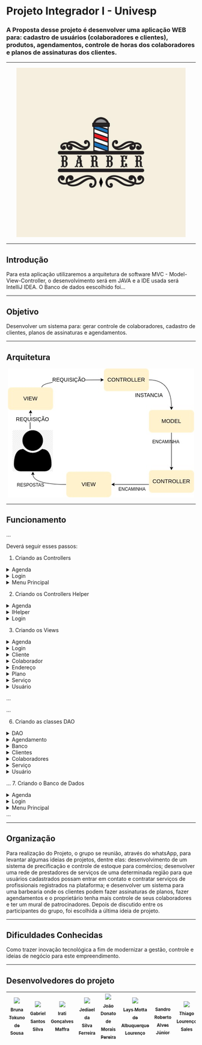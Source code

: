 # Projeto Integrador I - Univesp
###  A Proposta desse projeto é desenvolver uma aplicação WEB para: cadastro de usuários (colaboradores e clientes), produtos, agendamentos, controle de horas dos colaboradores e planos de assinaturas dos clientes. 
***
<div align="center">
 <img src="https://github.com/DonatoJoao/ProjetoIntegradorMaven/blob/master/src/main/java/com/barbearia/View/imagens/barbearia%20(2).jpg" width="450"/>
</div>

***
 
## Introdução 

Para esta aplicação utilizaremos a arquitetura de software MVC - Model-View-Controller, o desenvolvimento será em JAVA e a IDE usada será IntelliJ IDEA. O Banco de dados eescolhido foi...

****

## Objetivo

Desenvolver um sistema para: gerar controle de colaboradores, cadastro de clientes, planos de assinaturas e agendamentos.
***

## Arquitetura

<div align="center">
 <img src="https://github.com/DonatoJoao/ProjetoIntegradorMaven/blob/master/src/main/resources/imagens/arquitetura.jpg" witdth="450"/>
</div>

***
## Funcionamento 

...

Deverá seguir esses passos: 

1. Criando as Controllers

<details>

<summary>Agenda</summary>

```ruby
package com.barbearia.Controller;

import com.barbearia.Controller.Helper.AgendaHelper;
import com.barbearia.Model.Agendamento;
import com.barbearia.Model.Cliente;
import com.barbearia.Model.DAO.AgendamentoDAO;
import com.barbearia.Model.DAO.ClienteDAO;
import com.barbearia.Model.DAO.ServicoDAO;
import com.barbearia.Model.Servico;
import com.barbearia.View.Agenda;

import java.util.ArrayList;

public class AgendaController {
    private final Agenda view;
    private final AgendaHelper helper;

    public AgendaController(Agenda view) {
        this.view = view;
        this.helper = new AgendaHelper(view);
    }

    public void atualizaTabela(){
        AgendamentoDAO agendamentoDAO = new AgendamentoDAO();
        ArrayList<Agendamento> agendamentos = agendamentoDAO.selectAll();
        helper.preencherTabela(agendamentos);
    }
    public void atualizaCliente(){
        ClienteDAO clienteDAO = new ClienteDAO();
        ArrayList<Cliente> clientes = clienteDAO.selectAll();
        helper.preencherClientes(clientes);
    }
    public void atualizaServico(){
        ServicoDAO servicoDAO = new ServicoDAO();
        ArrayList<Servico> servicos = servicoDAO.selectAll();
        helper.preencherServicos(servicos);
    }
    public void atualizaValor(){
        Servico servico = helper.obterServico();
        helper.setarValor(servico.getValor());
    }

    public void agendar(){
//        Agendamento agendamento = helper.obterModelo();
//        new AgendamentoDAO().insert(agendamento);
//        Correio correio = new Correio();
//        correio.NotificarPorEmail(agendamento);
//
//        atualizaTabela();
//        helper.limpaTela();


    }

    }
```
</details>

<details>

<summary>Login</summary>

```ruby

package com.barbearia.Controller;

import com.barbearia.Controller.Helper.LoginHelper;
import com.barbearia.Model.DAO.UsuarioDAO;
import com.barbearia.Model.Usuario;
import com.barbearia.View.Login;
import com.barbearia.View.MenuPrincipal;

public class LoginController {
    private final Login view;
    private final LoginHelper helper;
    public LoginController(Login view) {
        this.view = view;
        this.helper = new LoginHelper(view);
    }

    //Toda lógica/regras de negócio deverá estar aqui

    public void entrarNoSistema(){
        //Pegar usuario da View
        Usuario usuario = helper.obterModelo();    
        UsuarioDAO usuarioDAO = new UsuarioDAO();
        Usuario usuarioAutenticado = usuarioDAO.selectPorNomeESenha(usuario);
        if (usuarioAutenticado != null){
            MenuPrincipal menu = new MenuPrincipal();
            menu.setVisible(true);
            this.view.dispose();
        } else{
            view.exibeMensagem("Usuário ou senha inválidos");
        }

    }
    
    public void fizTarefa(){
        System.out.println("Busquei algo");
        this.view.exibeMensagem("Executei tarefa");
    }


}
``` 

</details>

<details>

<summary>Menu Principal</summary>

```ruby

package com.barbearia.Controller;

import com.barbearia.View.Agenda;
import com.barbearia.View.MenuPrincipal;

public class MenuPrincipalController {
    private final MenuPrincipal view;
    public MenuPrincipalController(MenuPrincipal view) {
        this.view = view;
    }

    public void navegarParaAgenda(){
        Agenda agenda = new Agenda();
        agenda.setVisible(true);

    }
}
``` 
</details>

2. Criando os Controllers Helper

<details>

<summary>Agenda</summary>

```ruby

package com.barbearia.Controller.Helper;

import com.barbearia.Model.Agendamento;
import com.barbearia.Model.Cliente;
import com.barbearia.Model.Servico;
import com.barbearia.View.Agenda;

import javax.swing.*;
import javax.swing.table.DefaultTableModel;
import java.util.ArrayList;

public class AgendaHelper implements IHelper {

    private final Agenda view;

    public AgendaHelper(Agenda view) {
        this.view = view;
    }

    public void preencherTabela(ArrayList<Agendamento> agendamentos){
        DefaultTableModel tableModel = (DefaultTableModel) view.getTableAgendamentos().getModel();
        tableModel.setNumRows(0);

        for (Agendamento agendamento : agendamentos){
            tableModel.addRow(new Object[]{
                    agendamento.getIdAgendamento(),
                    agendamento.getCliente().getNome(),
                    agendamento.getServico().getDescricao(),
                    agendamento.getDataAgendamento(),
                    agendamento.getObservacao()
            });
        }
    }
    public void preencherClientes(ArrayList<Cliente> clientes){
        DefaultComboBoxModel comboBoxModel = (DefaultComboBoxModel) view.getjComboBoxServico().getModel();
        for (Cliente cliente : clientes) {
            comboBoxModel.addElement(cliente);
        }
    }
    public void preencherServicos(ArrayList<Servico> servicos){
        DefaultComboBoxModel comboBoxModel = (DefaultComboBoxModel) view.getjComboBoxServico().getModel();

        for (Servico servico : servicos) {
            comboBoxModel.addElement(servico);
        }
    }
    public void setarValor(float valor) {
       view.getTextValor().setText(valor+"");
    }

    public Servico obterServico() {
        return (Servico) view.getjComboBoxServico().getSelectedItem();
    }
    @Override
    public Agendamento obterModelo() {

        String idString = view.getTextId().getText();
        int id = Integer.parseInt(idString);
        Cliente cliente = obterCliente();
        Servico servico = obterServico();
        String valorString = view.getTextValor().getText();
        float valor = Float.parseFloat(valorString);
        String data = view.getTextFormatedData().getText();
        String hora = view.getTextFormatedHora().getText();
        String dataHora = data + " " + hora;
        String observacao = view.getTextObservacao().getText();

        Agendamento agendamento = new Agendamento(id,cliente,servico,valor,dataHora, observacao);
        return agendamento;
    }

    @Override
    public void limparTela() {
        view.getTextId().setText("0");
        view.getTextFormatedData().setText("");
        view.getTextFormatedHora().setText("");
        view.getTextObservacao().setText("");
    }




    private Cliente obterCliente() {
        return (Cliente) view.getjComboBoxCliente().getSelectedItem();
    }
}
```
 
</details>

<details>

<summary>IHelper</summary>

```ruby

package com.barbearia.Controller.Helper;



public interface IHelper {

    public abstract Object obterModelo();
    public abstract void limparTela();


}
```
 </details>

 <details>

<summary>Login</summary>

```ruby
/*
 * Click nbfs://nbhost/SystemFileSystem/Templates/Licenses/license-default.txt to change this license
 * Click nbfs://nbhost/SystemFileSystem/Templates/Classes/Class.java to edit this template
 */
package com.barbearia.Controller.Helper;

import com.barbearia.Model.Cliente;
import com.barbearia.Model.Usuario;
import com.barbearia.View.Login;

/**
 *
 * @author JOÃO
 */
public class LoginHelper implements IHelper {
    private final Login view;

    public LoginHelper(Login view) {
        this.view = view;
    }
    @Override
    public Usuario obterModelo(){
        String nome = view.getTextUsuarioInput().getText();
        String senha = view.getTextSenha().getText();
        Usuario modelo = new Cliente("0", nome, senha);
        return modelo;
    }
    
    public void setarModelo(Usuario modelo){
        String nome = modelo.getNome();
        String senha = modelo.getSenha();
        
        view.getTextUsuarioInput();
        view.getTextSenha().setText(senha);
    }
    @Override
    public void limparTela(){
        view.getTextUsuarioInput().setText("");
        view.getTextSenha().setText("");
    }

}
```  
 </details>

3. Criando os Views

<details>

<summary>Agenda</summary>

```ruby
/*
 * Click nbfs://nbhost/SystemFileSystem/Templates/Licenses/license-default.txt to change this license
 * Click nbfs://nbhost/SystemFileSystem/Templates/GUIForms/JFrame.java to edit this template
 */
package com.barbearia.View;

import com.barbearia.Controller.AgendaController;

import javax.swing.*;

/**
 *
 * @author JOÃO
 */
public class Agenda extends javax.swing.JFrame {
    private final AgendaController controller;
    private JTable TableAgendamentos;
    private JComboBox<String> jComboBoxCliente;
    private JComboBox<String> jComboBoxServico;
    private JTextField TextValor;
    private JFormattedTextField TextFormatedData;
    private JFormattedTextField TextFormatedHora;
    private JTextField TextId;
    private JTextArea TextObservacao;
    /**
     * Creates new form Agenda
     */
    public Agenda() {
        initComponents();
        controller = new AgendaController(this);
        iniciar();
    }

    /**
     * This method is called from within the constructor to initialize the form.
     * WARNING: Do NOT modify this code. The content of this method is always
     * regenerated by the Form Editor.
     */
    @SuppressWarnings("unchecked")
    // <editor-fold defaultstate="collapsed" desc="Generated Code">//GEN-BEGIN:initComponents
    private void initComponents() {

        jComboBox1 = new javax.swing.JComboBox<>();
        jScrollPane1 = new javax.swing.JScrollPane();
        jTable1 = new javax.swing.JTable();
        jLabel10 = new javax.swing.JLabel();
        jLabel9 = new javax.swing.JLabel();
        jLabel6 = new javax.swing.JLabel();
        jLabel8 = new javax.swing.JLabel();
        jLabel4 = new javax.swing.JLabel();
        jTextField4 = new javax.swing.JTextField();
        jTextField2 = new javax.swing.JTextField();
        jTextField3 = new javax.swing.JTextField();
        jLabel5 = new javax.swing.JLabel();
        jLabel3 = new javax.swing.JLabel();
        jButton1 = new javax.swing.JButton();
        textArea_Observacoes = new java.awt.TextArea();
        jComboBox1_Clientes = new javax.swing.JComboBox<>();
        jLabel2 = new javax.swing.JLabel();
        jTextField1 = new javax.swing.JTextField();
        jLabel1 = new javax.swing.JLabel();
        jLabel7 = new javax.swing.JLabel();

        setDefaultCloseOperation(javax.swing.WindowConstants.EXIT_ON_CLOSE);
        getContentPane().setLayout(new org.netbeans.lib.awtextra.AbsoluteLayout());

        jComboBox1.setModel(new javax.swing.DefaultComboBoxModel<>(new String[] { "Item 1", "Item 2", "Item 3", "Item 4" }));
        getContentPane().add(jComboBox1, new org.netbeans.lib.awtextra.AbsoluteConstraints(110, 200, 220, 30));

        jTable1.setModel(new javax.swing.table.DefaultTableModel(
            new Object [][] {
                {null, null, null, null, null, null, null},
                {null, null, null, null, null, null, null},
                {null, null, null, null, null, null, null},
                {null, null, null, null, null, null, null}
            },
            new String [] {
                "ID", "Cliente", "Serviço", "Colaborador", "Data", "Hora", "Observação"
            }
        ));
        jScrollPane1.setViewportView(jTable1);

        getContentPane().add(jScrollPane1, new org.netbeans.lib.awtextra.AbsoluteConstraints(40, 500, 990, 160));

        jLabel10.setFont(new java.awt.Font("Segoe UI", 0, 36)); // NOI18N
        jLabel10.setForeground(new java.awt.Color(255, 255, 255));
        jLabel10.setText("Agenda");
        getContentPane().add(jLabel10, new org.netbeans.lib.awtextra.AbsoluteConstraints(562, 30, 150, -1));

        jLabel9.setForeground(new java.awt.Color(255, 255, 255));
        jLabel9.setText("Observações");
        getContentPane().add(jLabel9, new org.netbeans.lib.awtextra.AbsoluteConstraints(480, 110, -1, 40));

        jLabel6.setForeground(new java.awt.Color(255, 255, 255));
        jLabel6.setText("Valor R$");
        getContentPane().add(jLabel6, new org.netbeans.lib.awtextra.AbsoluteConstraints(60, 260, -1, 30));

        jLabel8.setForeground(new java.awt.Color(255, 255, 255));
        jLabel8.setText("Hora");
        getContentPane().add(jLabel8, new org.netbeans.lib.awtextra.AbsoluteConstraints(76, 386, 30, 30));

        jLabel4.setForeground(new java.awt.Color(255, 255, 255));
        jLabel4.setText("Data");
        getContentPane().add(jLabel4, new org.netbeans.lib.awtextra.AbsoluteConstraints(70, 320, 40, 30));

        jTextField4.setText("jTextField4");
        jTextField4.addActionListener(new java.awt.event.ActionListener() {
            public void actionPerformed(java.awt.event.ActionEvent evt) {
                jTextField4ActionPerformed(evt);
            }
        });
        getContentPane().add(jTextField4, new org.netbeans.lib.awtextra.AbsoluteConstraints(110, 390, 220, 30));

        jTextField2.setText("jTextField2");
        jTextField2.addActionListener(new java.awt.event.ActionListener() {
            public void actionPerformed(java.awt.event.ActionEvent evt) {
                jTextField2ActionPerformed(evt);
            }
        });
        getContentPane().add(jTextField2, new org.netbeans.lib.awtextra.AbsoluteConstraints(110, 260, 220, 30));

        jTextField3.setText("jTextField3");
        getContentPane().add(jTextField3, new org.netbeans.lib.awtextra.AbsoluteConstraints(110, 322, 220, 30));

        jLabel5.setForeground(new java.awt.Color(255, 255, 255));
        jLabel5.setText("Serviço");
        getContentPane().add(jLabel5, new org.netbeans.lib.awtextra.AbsoluteConstraints(60, 206, 50, 20));

        jLabel3.setForeground(new java.awt.Color(255, 255, 255));
        jLabel3.setText("Cliente");
        getContentPane().add(jLabel3, new org.netbeans.lib.awtextra.AbsoluteConstraints(70, 130, 40, 30));

        jButton1.setBackground(new java.awt.Color(51, 255, 51));
        jButton1.setText("Agendar");
        jButton1.addActionListener(new java.awt.event.ActionListener() {
            public void actionPerformed(java.awt.event.ActionEvent evt) {
                jButton1ActionPerformed(evt);
            }
        });
        getContentPane().add(jButton1, new org.netbeans.lib.awtextra.AbsoluteConstraints(550, 390, 470, 40));
        getContentPane().add(textArea_Observacoes, new org.netbeans.lib.awtextra.AbsoluteConstraints(550, 110, 470, 250));

        jComboBox1_Clientes.setModel(new javax.swing.DefaultComboBoxModel<>(new String[] { "Funalo", "Ciclano", "Beltrano", "Alguém" }));
        getContentPane().add(jComboBox1_Clientes, new org.netbeans.lib.awtextra.AbsoluteConstraints(110, 130, 220, 30));

        jLabel2.setForeground(new java.awt.Color(255, 255, 255));
        jLabel2.setText("ID");
        getContentPane().add(jLabel2, new org.netbeans.lib.awtextra.AbsoluteConstraints(80, 60, 30, 30));

        jTextField1.addActionListener(new java.awt.event.ActionListener() {
            public void actionPerformed(java.awt.event.ActionEvent evt) {
                jTextField1ActionPerformed(evt);
            }
        });
        getContentPane().add(jTextField1, new org.netbeans.lib.awtextra.AbsoluteConstraints(110, 62, 220, 30));

        jLabel1.setIcon(new javax.swing.ImageIcon(getClass().getResource("/imagens/fundoAgenda.jpg"))); // NOI18N
        getContentPane().add(jLabel1, new org.netbeans.lib.awtextra.AbsoluteConstraints(0, 0, -1, -1));

        jLabel7.setText("jLabel7");
        getContentPane().add(jLabel7, new org.netbeans.lib.awtextra.AbsoluteConstraints(70, 220, -1, -1));

        pack();
    }// </editor-fold>//GEN-END:initComponents

    private void jTextField1ActionPerformed(java.awt.event.ActionEvent evt) {//GEN-FIRST:event_jTextField1ActionPerformed
        // TODO add your handling code here:
    }//GEN-LAST:event_jTextField1ActionPerformed

    private void jButton1ActionPerformed(java.awt.event.ActionEvent evt) {//GEN-FIRST:event_jButton1ActionPerformed
        // TODO add your handling code here:
    }//GEN-LAST:event_jButton1ActionPerformed

    private void jTextField2ActionPerformed(java.awt.event.ActionEvent evt) {//GEN-FIRST:event_jTextField2ActionPerformed
        // TODO add your handling code here:
    }//GEN-LAST:event_jTextField2ActionPerformed

    private void jTextField4ActionPerformed(java.awt.event.ActionEvent evt) {//GEN-FIRST:event_jTextField4ActionPerformed
        // TODO add your handling code here:
    }//GEN-LAST:event_jTextField4ActionPerformed

    /**
     * @param args the command line arguments
     */
    public static void main(String args[]) {
        /* Set the Nimbus look and feel */
        //<editor-fold defaultstate="collapsed" desc=" Look and feel setting code (optional) ">
        /* If Nimbus (introduced in Java SE 6) is not available, stay with the default look and feel.
         * For details see http://download.oracle.com/javase/tutorial/uiswing/lookandfeel/plaf.html 
         */
        try {
            for (javax.swing.UIManager.LookAndFeelInfo info : javax.swing.UIManager.getInstalledLookAndFeels()) {
                if ("Nimbus".equals(info.getName())) {
                    javax.swing.UIManager.setLookAndFeel(info.getClassName());
                    break;
                }
            }
        } catch (ClassNotFoundException ex) {
            java.util.logging.Logger.getLogger(Agenda.class.getName()).log(java.util.logging.Level.SEVERE, null, ex);
        } catch (InstantiationException ex) {
            java.util.logging.Logger.getLogger(Agenda.class.getName()).log(java.util.logging.Level.SEVERE, null, ex);
        } catch (IllegalAccessException ex) {
            java.util.logging.Logger.getLogger(Agenda.class.getName()).log(java.util.logging.Level.SEVERE, null, ex);
        } catch (javax.swing.UnsupportedLookAndFeelException ex) {
            java.util.logging.Logger.getLogger(Agenda.class.getName()).log(java.util.logging.Level.SEVERE, null, ex);
        }
        //</editor-fold>

        /* Create and display the form */
        java.awt.EventQueue.invokeLater(new Runnable() {
            public void run() {
                new Agenda().setVisible(true);
            }
        });
    }

    // Variables declaration - do not modify//GEN-BEGIN:variables
    private javax.swing.JButton jButton1;
    private javax.swing.JComboBox<String> jComboBox1;
    private javax.swing.JComboBox<String> jComboBox1_Clientes;
    private javax.swing.JLabel jLabel1;
    private javax.swing.JLabel jLabel10;
    private javax.swing.JLabel jLabel2;
    private javax.swing.JLabel jLabel3;
    private javax.swing.JLabel jLabel4;
    private javax.swing.JLabel jLabel5;
    private javax.swing.JLabel jLabel6;
    private javax.swing.JLabel jLabel7;
    private javax.swing.JLabel jLabel8;
    private javax.swing.JLabel jLabel9;
    private javax.swing.JScrollPane jScrollPane1;
    private javax.swing.JTable jTable1;
    private javax.swing.JTextField jTextField1;
    private javax.swing.JTextField jTextField2;
    private javax.swing.JTextField jTextField3;
    private javax.swing.JTextField jTextField4;
    private java.awt.TextArea textArea_Observacoes;
    // End of variables declaration//GEN-END:variables

    public void setTableAgendamentos(JTable TableAgendamentos) {
        this.TableAgendamentos = TableAgendamentos;
    }
    public JTable getTableAgendamentos() {
        return TableAgendamentos;
    }

    public JComboBox<String> getjComboBoxCliente() {
        return jComboBoxCliente;
    }

    public void setjComboBoxCliente(JComboBox<String> jComboBoxCliente) {
        this.jComboBoxCliente = jComboBoxCliente;
    }

    public JComboBox<String> getjComboBoxServico() {
        return jComboBoxServico;
    }

    public void setjComboBoxServico(JComboBox<String> jComboBoxServico) {
        this.jComboBoxServico = jComboBoxServico;
    }

    public JTextField getTextValor() {
        return TextValor;
    }

    public void setTextValor(JTextField TextValor) {
        this.TextValor = TextValor;
    }

    public JFormattedTextField getTextFormatedData() {
        return TextFormatedData;
    }

    public void setTextFormatedData(JFormattedTextField TextFormatedData) {
        this.TextFormatedData = TextFormatedData;
    }

    public JFormattedTextField getTextFormatedHora() {
        return TextFormatedHora;
    }

    public void setTextFormatedHora(JFormattedTextField TextFormatedHora) {
        this.TextFormatedHora = TextFormatedHora;
    }

    public JTextField getTextId() {
        return TextId;
    }

    public void setTextId(JTextField TextId) {
        this.TextId = TextId;
    }

    public JTextArea getTextObservacao() {
        return TextObservacao;
    }

    public void setTextObservacao(JTextArea TextObservacao) {
        this.TextObservacao = TextObservacao;
    }

    private void iniciar() {
        throw new UnsupportedOperationException("Not supported yet."); // Generated from nbfs://nbhost/SystemFileSystem/Templates/Classes/Code/GeneratedMethodBody
    }

    


}
``` 
</details>

<details>

<summary>Login</summary>

```ruby

 
</details>

4. Criando as Classes

<details>
 
<summary>Agendamento</summary>

```ruby
package com.barbearia.Model;

import java.text.ParseException;
import java.text.SimpleDateFormat;
import java.util.Date;

public class Agendamento {

    private int idAgendamento;
    private Cliente cliente;
    private Servico servico;
    private float valor;
    private Date dataAgendamento;
    private String observacao;

    public Agendamento(int idAgendamento, Cliente cliente, Servico servico, float valor, String dataAgendamento) {
        this.idAgendamento = idAgendamento;
        this.cliente = cliente;
        this.servico = servico;
        this.valor = valor;
        try {
            this.dataAgendamento = new SimpleDateFormat("dd/MM/yyyy HH:mm").parse(dataAgendamento);
        } catch (ParseException e) {
            throw new RuntimeException(e);
        }
    }

    public Agendamento() {
    }

    public Agendamento(int id, Cliente cliente, Servico servico, float valor, String dataHora, String observacao) {
    }

    public int getIdAgendamento() {
        return idAgendamento;
    }

    public void setIdAgendamento(int idAgendamento) {
        this.idAgendamento = idAgendamento;
    }

    public Cliente getCliente() {
        return cliente;
    }

    public void setCliente(Cliente cliente) {
        this.cliente = cliente;
    }

    public Servico getServico() {
        return servico;
    }

    public void setServico(Servico servico) {
        this.servico = servico;
    }

    public float getValor() {
        return valor;
    }

    public void setValor(float valor) {
        this.valor = valor;
    }

    public Date getDataAgendamento() {
        return dataAgendamento;
    }

    public void setDataAgendamento(Date dataAgendamento) {
        this.dataAgendamento = dataAgendamento;
    }

    public String getObservacao() {
        return observacao;
    }

    public void setObservacao(String observacao) {
        this.observacao = observacao;
    }
}
```
</details>

<details>
 
<summary>Cliente</summary>

```ruby
package com.barbearia.Model;

public class Cliente extends Usuario {
    public Cliente(String cpf, String nome, String senha) {
        super(cpf, nome, senha);
    }

    private float saldo;
    private Plano plano;

}
```
</details>

<details>

<summary>Colaborador</summary>

```ruby
package com.barbearia.Model;

class Colaborador extends Usuario {
    private String nivelAcesso;

    public Colaborador(String cpf, String nome, String senha) {
        super(cpf, nome, senha);
    }
}
```
</details>

<details>
 
<summary>Endereço</summary>

```ruby
package com.barbearia.Model;

class Endereco {

}
```
</details>

<details>

<summary>Plano</summary>

```ruby
package com.barbearia.Model;

public class Plano {


}
```
</details>

<details>

<summary>Serviço</summary>

```ruby
package com.barbearia.Model;

import javax.swing.*;

public class Servico {

    private int id;
    private String descricao;
    private float valor;

    public Servico(int id, String descricao, float valor) {
        this.id = id;
        this.descricao = descricao;
        this.valor = valor;
    }

    public Servico(float valor) {
        this.valor = valor;
    }

    public Servico() {
    }

    public int getId() {
        return id;
    }

    public void setId(int id) {
        this.id = id;
    }

    public String getDescricao() {
        return descricao;
    }

    public void setDescricao(String descricao) {
        this.descricao = descricao;
    }

    public float getValor() {
        return valor;
    }

    public void setValor(float valor) {
        this.valor = valor;
    }
}
```
</details>

<details>

<summary>Usuário</summary>

```ruby
package com.barbearia.Model;

import com.barbearia.Model.DAO.DAO;

import java.sql.Connection;
import java.sql.SQLException;
import java.text.ParseException;
import java.text.SimpleDateFormat;
import java.util.Date;

public abstract class Usuario {
    DAO dao = new DAO();
    private Connection con;

    private int id;

    private String senha;
    private String cpf;
    private String nome;
    private String telefone;
    private String email;
    private Endereco endereco;
    private Date dataNascimento;
    public Usuario(int id, String cpf, String nome, String senha ,String telefone, String email, Endereco endereco, String dataNascimento) {
        this.id = id;
        this.cpf = cpf;
        this.nome = nome;
        this.senha = senha;
        this.telefone = telefone;
        this.email = email;
        this.endereco = endereco;
        try {
            this.dataNascimento = new SimpleDateFormat("dd/MM/yyyy").parse(dataNascimento);
        } catch (ParseException e) {
            throw new RuntimeException(e);
        }
        ;
    }

    public Usuario() {
    }

    public Usuario(String cpf, String nome, String senha) {
        this.cpf = cpf;
        this.nome = nome;
        this.senha = senha;
    }

    public int getId() {
        return id;
    }

    public String getSenha() {
        return senha;
    }

    public String getCpf() {
        return cpf;
    }

    public String getNome() {
        return nome;
    }

    public String getTelefone() {
        return telefone;
    }

    public String getEmail() {
        return email;
    }

    public Endereco getEndereco() {
        return endereco;
    }

    public Date getDataNascimento() {
        return dataNascimento;
    }

    public Connection getCon() {
        return con;
    }
    //Instancia que retorna se conectou ao banco de dados as informações inseridas.
    private void status(){
        try {
            if (con == null){
                System.out.println("Erro de coneção");
            } else {
                System.out.println("Banco de dados conectado");
            }
            con.close();
        } catch (SQLException e) {
            throw new RuntimeException(e);
        }
    }
}

```
</details>

...


...

6. Criando as classes DAO
   
<details>

<summary>DAO</summary>

```ruby
package com.barbearia.Model.DAO;

import java.sql.Connection;
import java.sql.DriverManager;

public class DAO {

    private Connection con;
    private String driver = "com.mysql.cj.jdbc.Driver";
    private String url = "jdbc:mysql://127.0.0.1:3306";
    private String user = "root";
    private String password = "root";

    public Connection conectar() {
        try {
            Class.forName(driver);
            con = DriverManager.getConnection(url, user, password);
            return con;
        } catch (Exception e) {
            System.out.println(e);
            return null;
        }
    }
}
```
</details>

<details>

<summary>Agendamento</summary>

```ruby
package com.barbearia.Model;

import java.text.ParseException;
import java.text.SimpleDateFormat;
import java.util.Date;

public class Agendamento {

    private int idAgendamento;
    private Cliente cliente;
    private Servico servico;
    private float valor;
    private Date dataAgendamento;
    private String observacao;

    public Agendamento(int idAgendamento, Cliente cliente, Servico servico, float valor, String dataAgendamento) {
        this.idAgendamento = idAgendamento;
        this.cliente = cliente;
        this.servico = servico;
        this.valor = valor;
        try {
            this.dataAgendamento = new SimpleDateFormat("dd/MM/yyyy HH:mm").parse(dataAgendamento);
        } catch (ParseException e) {
            throw new RuntimeException(e);
        }
    }

    public Agendamento() {
    }

    public Agendamento(int id, Cliente cliente, Servico servico, float valor, String dataHora, String observacao) {
    }

    public int getIdAgendamento() {
        return idAgendamento;
    }

    public void setIdAgendamento(int idAgendamento) {
        this.idAgendamento = idAgendamento;
    }

    public Cliente getCliente() {
        return cliente;
    }

    public void setCliente(Cliente cliente) {
        this.cliente = cliente;
    }

    public Servico getServico() {
        return servico;
    }

    public void setServico(Servico servico) {
        this.servico = servico;
    }

    public float getValor() {
        return valor;
    }

    public void setValor(float valor) {
        this.valor = valor;
    }

    public Date getDataAgendamento() {
        return dataAgendamento;
    }

    public void setDataAgendamento(Date dataAgendamento) {
        this.dataAgendamento = dataAgendamento;
    }

    public String getObservacao() {
        return observacao;
    }

    public void setObservacao(String observacao) {
        this.observacao = observacao;
    }
}
``` 
</details>

<details>

<summary>Banco</summary>

```ruby
package com.barbearia.Model.DAO;

import com.barbearia.Model.Agendamento;
import com.barbearia.Model.Cliente;
import com.barbearia.Model.Servico;
import com.barbearia.Model.Usuario;

import java.util.ArrayList;

public class Banco {

    public static ArrayList<Usuario> usuario;
    public static ArrayList<Cliente> cliente;
    public static ArrayList<Servico> servico;
    public static ArrayList<Agendamento> agendamento;
    public static void inicia(){
        usuario = new ArrayList<Usuario>();
        cliente = new ArrayList<Cliente>();
        servico = new ArrayList<Servico>();
        agendamento = new ArrayList<Agendamento>();
    }
}
``` 
</details>

<details>

<summary>Clientes</summary>

```ruby
package com.barbearia.Model;

public class Cliente extends Usuario {
    public Cliente(String cpf, String nome, String senha) {
        super(cpf, nome, senha);
    }


    private float saldo;
    private Plano plano;



}
``` 
</details>

<details>

<summary>Colaboradores</summary>

```ruby

package com.barbearia.Model.DAO;

public class ColaboradorDAO {
}
``` 
</details>

<details>

<summary>Serviço</summary>

```ruby
package com.barbearia.Model.DAO;

import com.barbearia.Model.Servico;

import java.util.ArrayList;

public class ServicoDAO {
    public void insert(Servico servico){
        Banco.servico.add(servico);
    }
    private boolean idSaoIguais(Servico servico, Servico servicoAComparar) {
        return servico.getId() ==  servicoAComparar.getId();
    }
    public boolean update(Servico servico){

        for (int i = 0; i < Banco.servico.size(); i++) {
            if(idSaoIguais(Banco.servico.get(i),servico)){
                Banco.servico.set(i, servico);
                return true;
            }
        }
        return false;
    }
    public boolean delete(Servico servico){
        for (Servico servicoLista : Banco.servico) {
            if(idSaoIguais(servicoLista,servico)){
                Banco.servico.remove(servicoLista);
                return true;
            }
        }
        return false;
    }

    public ArrayList<Servico> selectAll(){
        return Banco.servico;
    }


}
```
 
</details>

<details>

<summary>Usuário</summary>

```ruby

package com.barbearia.Model.DAO;

import com.barbearia.Model.Usuario;

import java.util.ArrayList;

public class UsuarioDAO {

    public void insert(Usuario usuario){
        Banco.usuario.add(usuario);
    }
    private boolean idSaoIguais(Usuario usuario, Usuario usuarioAComparar) {
        return usuario.getId() ==  usuarioAComparar.getId();
    }
    public boolean update(Usuario usuario){

        for (int i = 0; i < Banco.usuario.size(); i++) {
            if(idSaoIguais(Banco.usuario.get(i),usuario)){
                Banco.usuario.set(i, usuario);
                return true;
            }
        }
        return false;
    }

    public boolean delete(Usuario usuario){
        for (Usuario usuarioLista : Banco.usuario) {
            if(idSaoIguais(usuarioLista,usuario)){
                Banco.usuario.remove(usuarioLista);
                return true;
            }
        }
        return false;
    }

    public ArrayList<Usuario> selectAll(){
        return Banco.usuario;
    }
    private boolean nomeESenhaSaoIguais(Usuario usuario, Usuario usuarioAPesquisar) {
        return usuario.getNome().equals(usuarioAPesquisar.getNome()) && usuario.getSenha().equals(usuarioAPesquisar.getSenha());
    }
    public Usuario selectPorNomeESenha(Usuario usuario){
        for (Usuario usuarioLista : Banco.usuario) {
            if(nomeESenhaSaoIguais(usuarioLista,usuario)){
                return usuarioLista;
            }
        }
        return null;
    }
}
```
 
</details>

...
7. Criando o Banco de Dados

<details>

<summary>Agenda</summary>

```ruby
/*
 * Click nbfs://nbhost/SystemFileSystem/Templates/Licenses/license-default.txt to change this license
 * Click nbfs://nbhost/SystemFileSystem/Templates/GUIForms/JFrame.java to edit this template
 */
package com.barbearia.View;

/**
 *
 * @author JOÃO
 */
public class Agenda extends javax.swing.JFrame {

    /**
     * Creates new form Agenda
     */
    public Agenda() {
        initComponents();
    }

    /**
     * This method is called from within the constructor to initialize the form.
     * WARNING: Do NOT modify this code. The content of this method is always
     * regenerated by the Form Editor.
     */
    @SuppressWarnings("unchecked")
    // <editor-fold defaultstate="collapsed" desc="Generated Code">//GEN-BEGIN:initComponents
    private void initComponents() {

        jComboBox1 = new javax.swing.JComboBox<>();
        jScrollPane1 = new javax.swing.JScrollPane();
        jTable1 = new javax.swing.JTable();
        jLabel10 = new javax.swing.JLabel();
        jLabel9 = new javax.swing.JLabel();
        jLabel6 = new javax.swing.JLabel();
        jLabel8 = new javax.swing.JLabel();
        jLabel4 = new javax.swing.JLabel();
        jTextField4 = new javax.swing.JTextField();
        jTextField2 = new javax.swing.JTextField();
        jTextField3 = new javax.swing.JTextField();
        jLabel5 = new javax.swing.JLabel();
        jLabel3 = new javax.swing.JLabel();
        jButton1 = new javax.swing.JButton();
        textArea_Observacoes = new java.awt.TextArea();
        jComboBox1_Clientes = new javax.swing.JComboBox<>();
        jLabel2 = new javax.swing.JLabel();
        jTextField1 = new javax.swing.JTextField();
        jLabel1 = new javax.swing.JLabel();
        jLabel7 = new javax.swing.JLabel();

        setDefaultCloseOperation(javax.swing.WindowConstants.EXIT_ON_CLOSE);
        getContentPane().setLayout(new org.netbeans.lib.awtextra.AbsoluteLayout());

        jComboBox1.setModel(new javax.swing.DefaultComboBoxModel<>(new String[] { "Item 1", "Item 2", "Item 3", "Item 4" }));
        getContentPane().add(jComboBox1, new org.netbeans.lib.awtextra.AbsoluteConstraints(110, 200, 220, 30));

        jTable1.setModel(new javax.swing.table.DefaultTableModel(
            new Object [][] {
                {null, null, null, null, null, null, null},
                {null, null, null, null, null, null, null},
                {null, null, null, null, null, null, null},
                {null, null, null, null, null, null, null}
            },
            new String [] {
                "ID", "Cliente", "Serviço", "Colaborador", "Data", "Hora", "Observação"
            }
        ));
        jScrollPane1.setViewportView(jTable1);

        getContentPane().add(jScrollPane1, new org.netbeans.lib.awtextra.AbsoluteConstraints(40, 500, 990, 160));

        jLabel10.setFont(new java.awt.Font("Segoe UI", 0, 36)); // NOI18N
        jLabel10.setForeground(new java.awt.Color(255, 255, 255));
        jLabel10.setText("Agenda");
        getContentPane().add(jLabel10, new org.netbeans.lib.awtextra.AbsoluteConstraints(562, 30, 150, -1));

        jLabel9.setForeground(new java.awt.Color(255, 255, 255));
        jLabel9.setText("Observações");
        getContentPane().add(jLabel9, new org.netbeans.lib.awtextra.AbsoluteConstraints(480, 110, -1, -1));

        jLabel6.setForeground(new java.awt.Color(255, 255, 255));
        jLabel6.setText("Valor R$");
        getContentPane().add(jLabel6, new org.netbeans.lib.awtextra.AbsoluteConstraints(50, 270, -1, -1));

        jLabel8.setForeground(new java.awt.Color(255, 255, 255));
        jLabel8.setText("Hora");
        getContentPane().add(jLabel8, new org.netbeans.lib.awtextra.AbsoluteConstraints(70, 400, -1, -1));

        jLabel4.setForeground(new java.awt.Color(255, 255, 255));
        jLabel4.setText("Data");
        getContentPane().add(jLabel4, new org.netbeans.lib.awtextra.AbsoluteConstraints(70, 330, 30, -1));

        jTextField4.setText("jTextField4");
        jTextField4.addActionListener(new java.awt.event.ActionListener() {
            public void actionPerformed(java.awt.event.ActionEvent evt) {
                jTextField4ActionPerformed(evt);
            }
        });
        getContentPane().add(jTextField4, new org.netbeans.lib.awtextra.AbsoluteConstraints(110, 390, 220, 30));

        jTextField2.setText("jTextField2");
        jTextField2.addActionListener(new java.awt.event.ActionListener() {
            public void actionPerformed(java.awt.event.ActionEvent evt) {
                jTextField2ActionPerformed(evt);
            }
        });
        getContentPane().add(jTextField2, new org.netbeans.lib.awtextra.AbsoluteConstraints(110, 260, 220, 30));

        jTextField3.setText("jTextField3");
        getContentPane().add(jTextField3, new org.netbeans.lib.awtextra.AbsoluteConstraints(110, 322, 220, 30));

        jLabel5.setForeground(new java.awt.Color(255, 255, 255));
        jLabel5.setText("Serviço");
        getContentPane().add(jLabel5, new org.netbeans.lib.awtextra.AbsoluteConstraints(50, 210, -1, -1));

        jLabel3.setForeground(new java.awt.Color(255, 255, 255));
        jLabel3.setText("Cliente");
        getContentPane().add(jLabel3, new org.netbeans.lib.awtextra.AbsoluteConstraints(60, 130, -1, -1));

        jButton1.setBackground(new java.awt.Color(51, 255, 51));
        jButton1.setText("Agendar");
        jButton1.addActionListener(new java.awt.event.ActionListener() {
            public void actionPerformed(java.awt.event.ActionEvent evt) {
                jButton1ActionPerformed(evt);
            }
        });
        getContentPane().add(jButton1, new org.netbeans.lib.awtextra.AbsoluteConstraints(550, 390, 470, 40));
        getContentPane().add(textArea_Observacoes, new org.netbeans.lib.awtextra.AbsoluteConstraints(550, 110, 470, 250));

        jComboBox1_Clientes.setModel(new javax.swing.DefaultComboBoxModel<>(new String[] { "Funalo", "Ciclano", "Beltrano", "Alguém" }));
        getContentPane().add(jComboBox1_Clientes, new org.netbeans.lib.awtextra.AbsoluteConstraints(110, 130, 220, 30));

        jLabel2.setForeground(new java.awt.Color(255, 255, 255));
        jLabel2.setText("ID");
        getContentPane().add(jLabel2, new org.netbeans.lib.awtextra.AbsoluteConstraints(80, 70, 30, -1));

        jTextField1.addActionListener(new java.awt.event.ActionListener() {
            public void actionPerformed(java.awt.event.ActionEvent evt) {
                jTextField1ActionPerformed(evt);
            }
        });
        getContentPane().add(jTextField1, new org.netbeans.lib.awtextra.AbsoluteConstraints(110, 62, 220, 30));

        jLabel1.setIcon(new javax.swing.ImageIcon(getClass().getResource("/com/barbearia/View/imagens/fundoAgenda.jpg"))); // NOI18N
        getContentPane().add(jLabel1, new org.netbeans.lib.awtextra.AbsoluteConstraints(0, 0, -1, -1));

        jLabel7.setText("jLabel7");
        getContentPane().add(jLabel7, new org.netbeans.lib.awtextra.AbsoluteConstraints(70, 220, -1, -1));

        pack();
    }// </editor-fold>//GEN-END:initComponents

    private void jTextField1ActionPerformed(java.awt.event.ActionEvent evt) {//GEN-FIRST:event_jTextField1ActionPerformed
        // TODO add your handling code here:
    }//GEN-LAST:event_jTextField1ActionPerformed

    private void jButton1ActionPerformed(java.awt.event.ActionEvent evt) {//GEN-FIRST:event_jButton1ActionPerformed
        // TODO add your handling code here:
    }//GEN-LAST:event_jButton1ActionPerformed

    private void jTextField2ActionPerformed(java.awt.event.ActionEvent evt) {//GEN-FIRST:event_jTextField2ActionPerformed
        // TODO add your handling code here:
    }//GEN-LAST:event_jTextField2ActionPerformed

    private void jTextField4ActionPerformed(java.awt.event.ActionEvent evt) {//GEN-FIRST:event_jTextField4ActionPerformed
        // TODO add your handling code here:
    }//GEN-LAST:event_jTextField4ActionPerformed

    /**
     * @param args the command line arguments
     */
    public static void main(String args[]) {
        /* Set the Nimbus look and feel */
        //<editor-fold defaultstate="collapsed" desc=" Look and feel setting code (optional) ">
        /* If Nimbus (introduced in Java SE 6) is not available, stay with the default look and feel.
         * For details see http://download.oracle.com/javase/tutorial/uiswing/lookandfeel/plaf.html 
         */
        try {
            for (javax.swing.UIManager.LookAndFeelInfo info : javax.swing.UIManager.getInstalledLookAndFeels()) {
                if ("Nimbus".equals(info.getName())) {
                    javax.swing.UIManager.setLookAndFeel(info.getClassName());
                    break;
                }
            }
        } catch (ClassNotFoundException ex) {
            java.util.logging.Logger.getLogger(Agenda.class.getName()).log(java.util.logging.Level.SEVERE, null, ex);
        } catch (InstantiationException ex) {
            java.util.logging.Logger.getLogger(Agenda.class.getName()).log(java.util.logging.Level.SEVERE, null, ex);
        } catch (IllegalAccessException ex) {
            java.util.logging.Logger.getLogger(Agenda.class.getName()).log(java.util.logging.Level.SEVERE, null, ex);
        } catch (javax.swing.UnsupportedLookAndFeelException ex) {
            java.util.logging.Logger.getLogger(Agenda.class.getName()).log(java.util.logging.Level.SEVERE, null, ex);
        }
        //</editor-fold>

        /* Create and display the form */
        java.awt.EventQueue.invokeLater(new Runnable() {
            public void run() {
                new Agenda().setVisible(true);
            }
        });
    }

    // Variables declaration - do not modify//GEN-BEGIN:variables
    private javax.swing.JButton jButton1;
    private javax.swing.JComboBox<String> jComboBox1;
    private javax.swing.JComboBox<String> jComboBox1_Clientes;
    private javax.swing.JLabel jLabel1;
    private javax.swing.JLabel jLabel10;
    private javax.swing.JLabel jLabel2;
    private javax.swing.JLabel jLabel3;
    private javax.swing.JLabel jLabel4;
    private javax.swing.JLabel jLabel5;
    private javax.swing.JLabel jLabel6;
    private javax.swing.JLabel jLabel7;
    private javax.swing.JLabel jLabel8;
    private javax.swing.JLabel jLabel9;
    private javax.swing.JScrollPane jScrollPane1;
    private javax.swing.JTable jTable1;
    private javax.swing.JTextField jTextField1;
    private javax.swing.JTextField jTextField2;
    private javax.swing.JTextField jTextField3;
    private javax.swing.JTextField jTextField4;
    private java.awt.TextArea textArea_Observacoes;
    // End of variables declaration//GEN-END:variables
}
```
</details>

<details>

<summary>Login</summary>

```ruby

/*
 * Click nbfs://nbhost/SystemFileSystem/Templates/Licenses/license-default.txt to change this license
 * Click nbfs://nbhost/SystemFileSystem/Templates/GUIForms/JFrame.java to edit this template
 */
package com.barbearia.View;

/**
 *
 * @author JOÃO
 */
public class Login extends javax.swing.JFrame {

    /**
     * Creates new form Login
     */
    public Login() {
        initComponents();
    }

    /**
     * This method is called from within the constructor to initialize the form.
     * WARNING: Do NOT modify this code. The content of this method is always
     * regenerated by the Form Editor.
     */
    @SuppressWarnings("unchecked")
    // <editor-fold defaultstate="collapsed" desc="Generated Code">//GEN-BEGIN:initComponents
    private void initComponents() {

        textUsuarioInput = new javax.swing.JTextArea();
        textSenha = new javax.swing.JPasswordField();
        jLabel4_usuario = new javax.swing.JLabel();
        jLabel5_senha = new javax.swing.JLabel();
        jLabel2_login = new javax.swing.JLabel();
        jLabel3_painelLogin = new javax.swing.JLabel();
        jLabel1_fundo = new javax.swing.JLabel();

        setDefaultCloseOperation(javax.swing.WindowConstants.EXIT_ON_CLOSE);
        getContentPane().setLayout(new org.netbeans.lib.awtextra.AbsoluteLayout());

        textUsuarioInput.setColumns(20);
        textUsuarioInput.setRows(5);
        getContentPane().add(textUsuarioInput, new org.netbeans.lib.awtextra.AbsoluteConstraints(140, 340, 330, 40));

        textSenha.setText("jPasswordField1");
        textSenha.addActionListener(new java.awt.event.ActionListener() {
            public void actionPerformed(java.awt.event.ActionEvent evt) {
                textSenhaActionPerformed(evt);
            }
        });
        getContentPane().add(textSenha, new org.netbeans.lib.awtextra.AbsoluteConstraints(140, 440, 330, 40));

        jLabel4_usuario.setFont(new java.awt.Font("Segoe UI", 0, 24)); // NOI18N
        jLabel4_usuario.setForeground(new java.awt.Color(242, 242, 242));
        jLabel4_usuario.setText("Usuário");
        getContentPane().add(jLabel4_usuario, new org.netbeans.lib.awtextra.AbsoluteConstraints(250, 300, 90, 40));

        jLabel5_senha.setFont(new java.awt.Font("Segoe UI", 0, 24)); // NOI18N
        jLabel5_senha.setForeground(new java.awt.Color(242, 242, 242));
        jLabel5_senha.setText("Senha");
        getContentPane().add(jLabel5_senha, new org.netbeans.lib.awtextra.AbsoluteConstraints(260, 390, 80, 40));

        jLabel2_login.setFont(new java.awt.Font("Segoe UI", 0, 24)); // NOI18N
        jLabel2_login.setForeground(new java.awt.Color(242, 242, 242));
        jLabel2_login.setText("Login");
        getContentPane().add(jLabel2_login, new org.netbeans.lib.awtextra.AbsoluteConstraints(260, 250, 80, 50));

        jLabel3_painelLogin.setIcon(new javax.swing.ImageIcon(getClass().getResource("/com/barbearia/View/imagens/icons/painel2.png"))); // NOI18N
        getContentPane().add(jLabel3_painelLogin, new org.netbeans.lib.awtextra.AbsoluteConstraints(80, 240, -1, -1));

        jLabel1_fundo.setIcon(new javax.swing.ImageIcon(getClass().getResource("/com/barbearia/View/imagens/fundoDesenho.jpg"))); // NOI18N
        jLabel1_fundo.setText("Login");
        getContentPane().add(jLabel1_fundo, new org.netbeans.lib.awtextra.AbsoluteConstraints(0, 0, 599, -1));

        pack();
    }// </editor-fold>//GEN-END:initComponents

    private void textSenhaActionPerformed(java.awt.event.ActionEvent evt) {//GEN-FIRST:event_textSenhaActionPerformed
        // TODO add your handling code here:
    }//GEN-LAST:event_textSenhaActionPerformed

    /**
     * @param args the command line arguments
     */
    public static void main(String args[]) {
        /* Set the Nimbus look and feel */
        //<editor-fold defaultstate="collapsed" desc=" Look and feel setting code (optional) ">
        /* If Nimbus (introduced in Java SE 6) is not available, stay with the default look and feel.
         * For details see http://download.oracle.com/javase/tutorial/uiswing/lookandfeel/plaf.html 
         */
        try {
            for (javax.swing.UIManager.LookAndFeelInfo info : javax.swing.UIManager.getInstalledLookAndFeels()) {
                if ("Nimbus".equals(info.getName())) {
                    javax.swing.UIManager.setLookAndFeel(info.getClassName());
                    break;
                }
            }
        } catch (ClassNotFoundException ex) {
            java.util.logging.Logger.getLogger(Login.class.getName()).log(java.util.logging.Level.SEVERE, null, ex);
        } catch (InstantiationException ex) {
            java.util.logging.Logger.getLogger(Login.class.getName()).log(java.util.logging.Level.SEVERE, null, ex);
        } catch (IllegalAccessException ex) {
            java.util.logging.Logger.getLogger(Login.class.getName()).log(java.util.logging.Level.SEVERE, null, ex);
        } catch (javax.swing.UnsupportedLookAndFeelException ex) {
            java.util.logging.Logger.getLogger(Login.class.getName()).log(java.util.logging.Level.SEVERE, null, ex);
        }
        //</editor-fold>

        /* Create and display the form */
        java.awt.EventQueue.invokeLater(new Runnable() {
            public void run() {
                new Login().setVisible(true);
            }
        });
    }

    // Variables declaration - do not modify//GEN-BEGIN:variables
    private javax.swing.JLabel jLabel1_fundo;
    private javax.swing.JLabel jLabel2_login;
    private javax.swing.JLabel jLabel3_painelLogin;
    private javax.swing.JLabel jLabel4_usuario;
    private javax.swing.JLabel jLabel5_senha;
    private javax.swing.JPasswordField textSenha;
    private javax.swing.JTextArea textUsuarioInput;
    // End of variables declaration//GEN-END:variables
}
```
</details>

<details>
 
<summary>Menu Principal</summary>

```ruby

/*
 * Click nbfs://nbhost/SystemFileSystem/Templates/Licenses/license-default.txt to change this license
 * Click nbfs://nbhost/SystemFileSystem/Templates/GUIForms/JFrame.java to edit this template
 */
package com.barbearia.View;

/**
 *
 * @author JOÃO
 */
public class MenuPrincipal extends javax.swing.JFrame {

    /**
     * Creates new form MenuPrincipal
     */
    public MenuPrincipal() {
        initComponents();
    }

    /**
     * This method is called from within the constructor to initialize the form.
     * WARNING: Do NOT modify this code. The content of this method is always
     * regenerated by the Form Editor.
     */
    @SuppressWarnings("unchecked")
    // <editor-fold defaultstate="collapsed" desc="Generated Code">//GEN-BEGIN:initComponents
    private void initComponents() {

        jLabel1 = new javax.swing.JLabel();
        jMenuBar1 = new javax.swing.JMenuBar();
        jMenuCadastro = new javax.swing.JMenu();
        jMenuItem1 = new javax.swing.JMenuItem();
        jMenuItem2 = new javax.swing.JMenuItem();
        jMenuOperacao = new javax.swing.JMenu();
        jMenu1 = new javax.swing.JMenu();

        setDefaultCloseOperation(javax.swing.WindowConstants.EXIT_ON_CLOSE);

        jLabel1.setIcon(new javax.swing.ImageIcon(getClass().getResource("/com/barbearia/View/imagens/fundoMenuPrincipal.jpg"))); // NOI18N

        jMenuCadastro.setText("Cadastro");

        jMenuItem1.setIcon(new javax.swing.ImageIcon(getClass().getResource("/com/barbearia/View/imagens/icons/clienteIcon.png"))); // NOI18N
        jMenuItem1.setText("Cliente");
        jMenuItem1.addActionListener(new java.awt.event.ActionListener() {
            public void actionPerformed(java.awt.event.ActionEvent evt) {
                jMenuItem1ActionPerformed(evt);
            }
        });
        jMenuCadastro.add(jMenuItem1);

        jMenuItem2.setIcon(new javax.swing.ImageIcon(getClass().getResource("/com/barbearia/View/imagens/icons/iconServico.png"))); // NOI18N
        jMenuItem2.setText("Serviço");
        jMenuCadastro.add(jMenuItem2);

        jMenuBar1.add(jMenuCadastro);

        jMenuOperacao.setText("Operação");
        jMenuBar1.add(jMenuOperacao);

        jMenu1.setText("Relatório");
        jMenuBar1.add(jMenu1);

        setJMenuBar(jMenuBar1);

        javax.swing.GroupLayout layout = new javax.swing.GroupLayout(getContentPane());
        getContentPane().setLayout(layout);
        layout.setHorizontalGroup(
            layout.createParallelGroup(javax.swing.GroupLayout.Alignment.LEADING)
            .addGroup(layout.createSequentialGroup()
                .addComponent(jLabel1)
                .addGap(0, 0, Short.MAX_VALUE))
        );
        layout.setVerticalGroup(
            layout.createParallelGroup(javax.swing.GroupLayout.Alignment.LEADING)
            .addComponent(jLabel1)
        );

        pack();
    }// </editor-fold>//GEN-END:initComponents

    private void jMenuItem1ActionPerformed(java.awt.event.ActionEvent evt) {//GEN-FIRST:event_jMenuItem1ActionPerformed
        // TODO add your handling code here:
    }//GEN-LAST:event_jMenuItem1ActionPerformed

    /**
     * @param args the command line arguments
     */
    public static void main(String args[]) {
        /* Set the Nimbus look and feel */
        //<editor-fold defaultstate="collapsed" desc=" Look and feel setting code (optional) ">
        /* If Nimbus (introduced in Java SE 6) is not available, stay with the default look and feel.
         * For details see http://download.oracle.com/javase/tutorial/uiswing/lookandfeel/plaf.html 
         */
        try {
            for (javax.swing.UIManager.LookAndFeelInfo info : javax.swing.UIManager.getInstalledLookAndFeels()) {
                if ("Nimbus".equals(info.getName())) {
                    javax.swing.UIManager.setLookAndFeel(info.getClassName());
                    break;
                }
            }
        } catch (ClassNotFoundException ex) {
            java.util.logging.Logger.getLogger(MenuPrincipal.class.getName()).log(java.util.logging.Level.SEVERE, null, ex);
        } catch (InstantiationException ex) {
            java.util.logging.Logger.getLogger(MenuPrincipal.class.getName()).log(java.util.logging.Level.SEVERE, null, ex);
        } catch (IllegalAccessException ex) {
            java.util.logging.Logger.getLogger(MenuPrincipal.class.getName()).log(java.util.logging.Level.SEVERE, null, ex);
        } catch (javax.swing.UnsupportedLookAndFeelException ex) {
            java.util.logging.Logger.getLogger(MenuPrincipal.class.getName()).log(java.util.logging.Level.SEVERE, null, ex);
        }
        //</editor-fold>

        /* Create and display the form */
        java.awt.EventQueue.invokeLater(new Runnable() {
            public void run() {
                new MenuPrincipal().setVisible(true);
            }
        });
    }

    // Variables declaration - do not modify//GEN-BEGIN:variables
    private javax.swing.JLabel jLabel1;
    private javax.swing.JMenu jMenu1;
    private javax.swing.JMenuBar jMenuBar1;
    private javax.swing.JMenu jMenuCadastro;
    private javax.swing.JMenuItem jMenuItem1;
    private javax.swing.JMenuItem jMenuItem2;
    private javax.swing.JMenu jMenuOperacao;
    // End of variables declaration//GEN-END:variables
}
```
</details>
...

****
## Organização

Para realização do Projeto, o grupo se reunião, através do whatsApp, para levantar algumas ideias de projetos, dentre elas: desenvolvimento de um sistema de precificação e controle de estoque para comércios; desenvolver uma rede de prestadores de serviços de uma determinada região para que usuários cadastrados possam entrar em contato e contratar serviços de profissionais registrados na plataforma; e desenvolver um sistema para uma barbearia onde os clientes podem fazer assinaturas de planos, fazer agendamentos e o proprietário tenha mais controle de seus colaboradores e ter um mural de patrocinadores. Depois de discutido entre os participantes do grupo, foi escolhida a última ideia de projeto. 

*** 

## Dificuldades Conhecidas

Como trazer inovação tecnológica a fim de modernizar a gestão, controle e ideias de negócio para este empreendimento. 



***
## Desenvolvedores do projeto

| [<img src="https://media.licdn.com/dms/image/D4D35AQFVgxB9h8CBIw/profile-framedphoto-shrink_400_400/0/1698000832541?e=1716688800&v=beta&t=GQ_GUAH6hngNaD17SXrXRYXMPQVrMUucB5TSUdIlJzE" width=115><br><sub>Bruna Tokuno de Sousa</sub>](https://www.linkedin.com/in/bruna-tokuno-de-sousa-312802170?utm_source=share&utm_campaign=share_via&utm_content=profile&utm_medium=android_app) | [<img src="https://avatars.githubusercontent.com/u/51243178?v=4" width=115><br><sub>Gabriel Santos Silva</sub>](https://github.com/GabrielSantos10) | [<img src="https://avatars.githubusercontent.com/u/124359272?v=4" width=115><br><sub>Irati Gonçalves Maffra</sub>](https://github.com/IratiMaffra) | [<img src="https://avatars.githubusercontent.com/u/163658340?v=4" width=115><br><sub>Jediael da Silva Ferreira</sub>](https://github.com/Jedi-Ferreira) | [<img src="https://avatars.githubusercontent.com/u/83663822?v=4" width=115><br><sub>João Donato de Morais Pereira</sub>](https://github.com/DonatoJoao) | [<img src="https://avatars.githubusercontent.com/u/170274099?v=4" width=115><br><sub>Lays Motta de Albuquerque Lourenço</sub>](https://github.com/LaysMotta) | [<img src="" width=115><br><sub>Sandro Roberto Alves Júnior</sub>](https://github.com/sandro) | [<img src="https://media.licdn.com/dms/image/D4D03AQHigoFkbveHVA/profile-displayphoto-shrink_400_400/0/1701190953083?e=1721260800&v=beta&t=2i4rKOqXNAIQ9G01f1y5JeCWxbh61dSu1i1Rj7fNeTE" width=115><br><sub>Thiago Lourenço Sales</sub>](https://www.linkedin.com/in/thiago-louren%C3%A7o-b166041b1?utm_source=share&utm_campaign=share_via&utm_content=profile&utm_medium=ios_app) |
| :---: | :---: | :---: | :---: | :---: | :---: |:---: | :---: |

